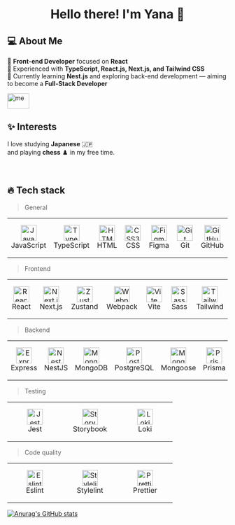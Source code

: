<h1 align="center">Hello there! I'm Yana 👋</h1>

## 💻 About Me
🔹 **Front-end Developer** focused on **React**  
🔹 Experienced with **TypeScript, React.js, Next.js, and Tailwind CSS**  
🔹 Currently learning **Nest.js** and exploring back-end development — aiming to become a **Full-Stack Developer**

 <img src="https://sdmntpreastus2.oaiusercontent.com/files/00000000-8e28-61f6-a9c5-c3a8012aaf12/raw?se=2025-10-04T10%3A28%3A26Z&sp=r&sv=2024-08-04&sr=b&scid=065dbae4-0d8e-5a62-854e-42c72b195056&skoid=0da8417a-a4c3-4a19-9b05-b82cee9d8868&sktid=a48cca56-e6da-484e-a814-9c849652bcb3&skt=2025-10-04T05%3A05%3A15Z&ske=2025-10-05T05%3A05%3A15Z&sks=b&skv=2024-08-04&sig=gCdStFmQZaMeBH/MRg7j2dOzNsAa%2BirIatczvIdk2Lk%3D" width="50" height="35" alt="me" />
 
## ✨ Interests
I love studying **Japanese** 🇯🇵  
and playing **chess** ♟️ in my free time.

   </td>
  </tr>
</table>

<br>
<h2 align="left" id="ndiuky-stack">🔥 Tech stack</h2>

> General

<table width="100%" style="table-layout: fixed; border-collapse: collapse;">
  <tr>
    <td align="center" width="110" height="90" style="vertical-align: middle;">
      <a href="#ndiuky-stack">
        <img src="https://cdn.jsdelivr.net/gh/devicons/devicon/icons/javascript/javascript-original.svg" width="36" height="36" alt="JavaScript" />
      </a>
      <br>JavaScript
    </td>
    <td align="center" width="110" height="90" style="vertical-align: middle;">
      <a href="#ndiuky-stack">
        <img src="https://cdn.jsdelivr.net/gh/devicons/devicon/icons/typescript/typescript-original.svg" width="36" height="36" alt="TypeScript" />
      </a>
      <br>TypeScript
    </td>
    <td align="center" width="110" height="90" style="vertical-align: middle;">
      <a href="#ndiuky-stack">
        <img src="https://cdn.jsdelivr.net/gh/devicons/devicon/icons/html5/html5-original.svg" width="36" height="36" alt="HTML5" />
      </a>
      <br>HTML
    </td>
    <td align="center" width="110" height="90" style="vertical-align: middle;">
      <a href="#ndiuky-stack">
        <img src="https://cdn.jsdelivr.net/gh/devicons/devicon/icons/css3/css3-original.svg" width="36" height="36" alt="CSS3" />
      </a>
      <br>CSS
    </td>
    <td align="center" width="110" height="90" style="vertical-align: middle;">
      <a href="#ndiuky-stack">
        <img src="https://cdn.jsdelivr.net/gh/devicons/devicon/icons/figma/figma-original.svg" width="36" height="36" alt="Figma" />
      </a>
      <br>Figma
    </td>
    <td align="center" width="110" height="90" style="vertical-align: middle;">
      <a href="#ndiuky-stack">
        <img src="https://cdn.jsdelivr.net/gh/devicons/devicon/icons/git/git-original.svg" width="36" height="36" alt="Git" />
      </a>
      <br>Git
    </td>
    <td align="center" width="110" height="90" style="vertical-align: middle;">
      <a href="#ndiuky-stack">
        <img src="https://cdn.jsdelivr.net/gh/devicons/devicon/icons/github/github-original.svg" width="36" height="36" alt="GitHub" />
      </a>
      <br>GitHub
    </td>
  </tr>
</table>

> Frontend

<table width="100%" style="table-layout: fixed; border-collapse: collapse;">
  <tr>
    <td align="center" width="110" height="90" style="vertical-align: middle;">
      <a href="#ndiuky-stack">
        <img src="https://cdn.jsdelivr.net/gh/devicons/devicon/icons/react/react-original.svg" width="36" height="36" alt="React" />
      </a>
      <br>React
    </td>
    <td align="center" width="110" height="90" style="vertical-align: middle;">
      <a href="#ndiuky-stack">
        <img src="https://cdn.jsdelivr.net/gh/devicons/devicon/icons/nextjs/nextjs-original.svg" width="36" height="36" alt="Next.js" />
      </a>
      <br>Next.js
    </td>
    <td align="center" width="110" height="90" style="vertical-align: middle;">
      <a href="#ndiuky-stack">
        <img src="https://user-images.githubusercontent.com/958486/218346783-72be5ae3-b953-4dd7-b239-788a882fdad6.svg" width="36" height="36" alt="Zustand" />
      </a>
      <br>Zustand
    </td>
    <td align="center" width="110" height="90" style="vertical-align: middle;">
      <a href="#ndiuky-stack">
        <img src="https://cdn.jsdelivr.net/gh/devicons/devicon/icons/webpack/webpack-original.svg" width="36" height="36" alt="Webpack" />
      </a>
      <br>Webpack
    </td>
    <td align="center" width="110" height="90" style="vertical-align: middle;">
      <a href="#ndiuky-stack">
        <img src="https://encrypted-tbn0.gstatic.com/images?q=tbn:ANd9GcRc4XOdTwDFjrNDoRbCH2vDqCNCKD9u8zVr_g&s" width="36" height="36" alt="Vite" />
      </a>
      <br>Vite
    </td>
    <td align="center" width="110" height="90" style="vertical-align: middle;">
      <a href="#ndiuky-stack">
        <img src="https://cdn.jsdelivr.net/gh/devicons/devicon/icons/sass/sass-original.svg" width="36" height="36" alt="Sass" />
      </a>
      <br>Sass
    </td>
    <td align="center" width="110" height="90" style="vertical-align: middle;">
      <a href="#ndiuky-stack">
        <img src="https://www.svgrepo.com/show/354431/tailwindcss-icon.svg" width="36" height="36" alt="TailwindCSS" />
      </a>
      <br>Tailwind
    </td>
  </tr>
</table>

> Backend

<table width="100%" style="table-layout: fixed; border-collapse: collapse;">
  <tr>
    <td align="center" width="110" height="90" style="vertical-align: middle;">
      <a href="#ndiuky-stack">
        <img src="https://uxwing.com/wp-content/themes/uxwing/download/brands-and-social-media/express-js-icon.png" width="36" height="36" alt="Express" />
      </a>
      <br>Express
    </td>
    <td align="center" width="110" height="90" style="vertical-align: middle;">
      <a href="#ndiuky-stack">
        <img src="https://upload.wikimedia.org/wikipedia/commons/a/a8/NestJS.svg" width="36" height="36" alt="NestJS" />
      </a>
      <br>NestJS
    </td>
    <td align="center" width="110" height="90" style="vertical-align: middle;">
      <a href="#ndiuky-stack">
        <img src="https://encrypted-tbn0.gstatic.com/images?q=tbn:ANd9GcT2ZYtHv2OLXmthRPbkmENZRXuqBVDwlsrZ1A&s" width="36" height="36" alt="MongoDB" />
      </a>
      <br>MongoDB
    </td>
    <td align="center" width="110" height="90" style="vertical-align: middle;">
      <a href="#ndiuky-stack">
        <img src="https://upload.wikimedia.org/wikipedia/commons/thumb/2/29/Postgresql_elephant.svg/800px-Postgresql_elephant.svg.png" width="36" height="36" alt="PostgreSQL" />
      </a>
      <br>PostgreSQL
    </td>
    <td align="center" width="110" height="90" style="vertical-align: middle;">
      <a href="#ndiuky-stack">
        <img src="https://miro.medium.com/v2/resize:fit:1050/1*OYpEW3PMltGC2MVvJ-5QTw.png" width="36" height="36" alt="Mongoose" />
      </a>
      <br>Mongoose
    </td>
    <td align="center" width="110" height="90" style="vertical-align: middle;">
      <a href="#ndiuky-stack">
        <img src="https://media2.dev.to/dynamic/image/width=1000,height=420,fit=cover,gravity=auto,format=auto/https%3A%2F%2Fdev-to-uploads.s3.amazonaws.com%2Fuploads%2Farticles%2Fe8wccds3d6jqdrqssn2v.jpg" width="36" height="36" alt="Prisma" />
      </a>
      <br>Prisma
    </td>
  </tr>
</table>

> Testing

<table width="100%" style="table-layout: fixed; border-collapse: collapse;">
  <tr>
    <td align="center" width="110" height="90" style="vertical-align: middle;">
      <a href="#ndiuky-stack">
        <img src="https://cdn.jsdelivr.net/gh/devicons/devicon/icons/jest/jest-plain.svg" width="36" height="36" alt="Jest" />
      </a>
      <br>Jest
    </td>
    <td align="center" width="110" height="90" style="vertical-align: middle;">
      <a href="#ndiuky-stack">
        <img src="https://cdn.jsdelivr.net/gh/devicons/devicon/icons/storybook/storybook-original.svg" width="36" height="36" alt="Storybook" />
      </a>
      <br>Storybook
    </td>
    <td align="center" width="110" height="90" style="vertical-align: middle;">
      <a href="#ndiuky-stack">
        <img src="https://user-images.githubusercontent.com/378279/27998811-43b9906e-6515-11e7-835a-6f596506cc46.png" width="36" height="36" alt="Loki" />
      </a>
      <br>Loki
    </td>
  </tr>
</table>

> Code quality

<table width="100%" style="table-layout: fixed; border-collapse: collapse;">
  <tr>
    <td align="center" width="110" height="90" style="vertical-align: middle;">
      <a href="#ndiuky-stack">
        <img src="https://cdn.jsdelivr.net/gh/devicons/devicon/icons/eslint/eslint-original.svg" width="36" height="36" alt="Eslint" />
      </a>
      <br>Eslint
    </td>
    <td align="center" width="110" height="90" style="vertical-align: middle;">
      <a href="#ndiuky-stack">
        <img src="https://raw.githubusercontent.com/hipstersmoothie/stylelint-formatter-github/HEAD/logo.png" width="36" height="36" alt="Stylelint" />
      </a>
      <br>Stylelint
    </td>
    <td align="center" width="110" height="90" style="vertical-align: middle;">
      <a href="#ndiuky-stack">
        <img src="https://raw.githubusercontent.com/prettier/prettier-logo/master/images/prettier-icon-light.png" width="36" height="36" alt="Prettier" />
      </a>
      <br>Prettier
    </td>
  </tr>
</table>

[![Anurag's GitHub stats](https://github-readme-stats.vercel.app/api?username=yanaesher)](https://github.com/anuraghazra/github-readme-stats)

